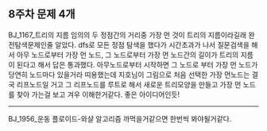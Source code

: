 8주차 문제 4개
-----------------
BJ_1167_트리의 지름
임의의 두 정점간의 거리중 가장 먼 것이 트리의 지름이라길래 완전탐색문제인줄 알았다.
dfs로 모든 정점 탐색을 했다가 시간초과가 나서 질문검색을 해서 아무 노드로부터 가장 먼 노드, 그 노드로부터 가장 먼 노드간의 길이가 트리의 지름이 된다고 해서 답은 통과했다. 
아무노드로부터 시작하면 그 노드로 부터 가장 먼 노드가 당연히 노드마다 있을거라 띠용했는데 지호님이 그림으로 처음 선택한 가장 먼노드는 결국 리프노드일 거고 그 리프노드를 루트로 해서 새로운 트리모양을 만들고 가장 먼 노드를 찾아 가는걸 보고 겨우 이해한거같다. 좋은 아이디어인듯!

-----------------
BJ_1956_운동
플로이드-와샬 알고리즘 까먹을거같으면 한번씩 봐야될거같다.
